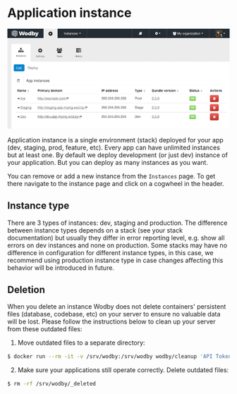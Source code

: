 # Application instance

![](_images/instances.png)

Application instance is a single environment (stack) deployed for your app (dev, staging, prod, feature, etc). Every app can have unlimited instances but at least one. By default we deploy development (or just dev) instance of your application. But you can deploy as many instances as you want. 

You can remove or add a new instance from the `Instances` page. To get there navigate to the instance page and click on a cogwheel in the header.
 
## Instance type

There are 3 types of instances: dev, staging and production. The difference between instance types depends on a stack (see your stack documentation) but usually they differ in error reporting level, e.g. show all errors on dev instances and none on production. Some stacks may have no difference in configuration for different instance types, in this case, we recommend using production instance type in case changes affecting this behavior will be introduced in future.  

## Deletion

When you delete an instance Wodby does not delete containers' persistent files (database, codebase, etc) on your server to ensure no valuable data will be lost. Please follow the instructions below to clean up your server from these outdated files:
 
1. Move outdated files to a separate directory:
```bash
$ docker run --rm -it -v /srv/wodby:/srv/wodby wodby/cleanup 'API Token'
```

2. Make sure your applications still operate correctly. Delete outdated files:
```bash
$ rm -rf /srv/wodby/_deleted
```